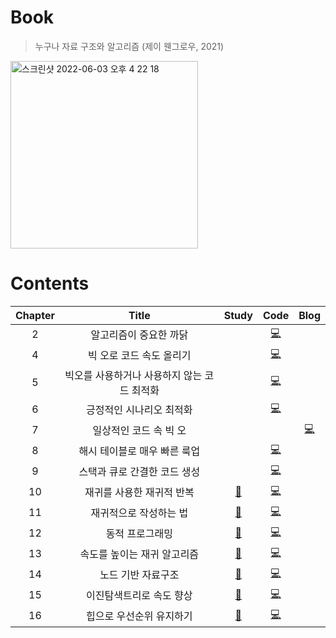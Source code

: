# Book
> 누구나 자료 구조와 알고리즘 (제이 웬그로우, 2021)

<img width="300" alt="스크린샷 2022-06-03 오후 4 22 18" src="https://user-images.githubusercontent.com/78308684/171807289-da1d59b2-dcbc-475c-94de-bbe4b83032b7.png">

# Contents
| Chapter | Title | Study | Code | Blog |
|:-------:|:-----:|:---:|:----:|:----:|
| 2 | 알고리즘이 중요한 까닭 | | [💻](https://github.com/limeorange/DataStructure_Algorithm/blob/main/%EB%88%84%EA%B5%AC%EB%82%98%20%EC%9E%90%EB%A3%8C%20%EA%B5%AC%EC%A1%B0%EC%99%80%20%EC%95%8C%EA%B3%A0%EB%A6%AC%EC%A6%98%20(%EC%A0%9C%EC%9D%B4%20%EC%9B%AC%EA%B7%B8%EB%A1%9C%EC%9A%B0)/Ch02.%20%EC%95%8C%EA%B3%A0%EB%A6%AC%EC%A6%98%EC%9D%B4%20%EC%A4%91%EC%9A%94%ED%95%9C%20%EA%B9%8C%EB%8B%AD.ipynb) | |
| 4 | 빅 오로 코드 속도 올리기 | | [💻](https://github.com/limeorange/DataStructure_Algorithm/blob/main/%EB%88%84%EA%B5%AC%EB%82%98%20%EC%9E%90%EB%A3%8C%20%EA%B5%AC%EC%A1%B0%EC%99%80%20%EC%95%8C%EA%B3%A0%EB%A6%AC%EC%A6%98%20(%EC%A0%9C%EC%9D%B4%20%EC%9B%AC%EA%B7%B8%EB%A1%9C%EC%9A%B0)/Ch04.%20%EB%B9%85%20%EC%98%A4%EB%A1%9C%20%EC%BD%94%EB%93%9C%20%EC%86%8D%EB%8F%84%20%EC%98%AC%EB%A6%AC%EA%B8%B0.ipynb) | |
| 5 | 빅오를 사용하거나 사용하지 않는 코드 최적화 | | [💻](https://github.com/limeorange/DataStructure_Algorithm/blob/main/%EB%88%84%EA%B5%AC%EB%82%98%20%EC%9E%90%EB%A3%8C%20%EA%B5%AC%EC%A1%B0%EC%99%80%20%EC%95%8C%EA%B3%A0%EB%A6%AC%EC%A6%98%20(%EC%A0%9C%EC%9D%B4%20%EC%9B%AC%EA%B7%B8%EB%A1%9C%EC%9A%B0)/Ch05.%20%EB%B9%85%20%EC%98%A4%EB%A5%BC%20%EC%82%AC%EC%9A%A9%ED%95%98%EA%B1%B0%EB%82%98%20%EC%82%AC%EC%9A%A9%ED%95%98%EC%A7%80%20%EC%95%8A%EB%8A%94%20%EC%BD%94%EB%93%9C%20%EC%B5%9C%EC%A0%81%ED%99%94.ipynb) | |
| 6 | 긍정적인 시나리오 최적화 | | [💻](https://github.com/limeorange/DataStructure_Algorithm/blob/main/%EB%88%84%EA%B5%AC%EB%82%98%20%EC%9E%90%EB%A3%8C%20%EA%B5%AC%EC%A1%B0%EC%99%80%20%EC%95%8C%EA%B3%A0%EB%A6%AC%EC%A6%98%20(%EC%A0%9C%EC%9D%B4%20%EC%9B%AC%EA%B7%B8%EB%A1%9C%EC%9A%B0)/Ch06.%20%EA%B8%8D%EC%A0%95%EC%A0%81%EC%9D%B8%20%EC%8B%9C%EB%82%98%EB%A6%AC%EC%98%A4%20%EC%B5%9C%EC%A0%81%ED%99%94.ipynb) | |
| 7 | 일상적인 코드 속 빅 오 | | | [💻](https://github.com/limeorange/DataStructure_Algorithm/blob/main/%EB%88%84%EA%B5%AC%EB%82%98%20%EC%9E%90%EB%A3%8C%20%EA%B5%AC%EC%A1%B0%EC%99%80%20%EC%95%8C%EA%B3%A0%EB%A6%AC%EC%A6%98%20(%EC%A0%9C%EC%9D%B4%20%EC%9B%AC%EA%B7%B8%EB%A1%9C%EC%9A%B0)/Ch07.%20%EC%9D%BC%EC%83%81%EC%A0%81%EC%9D%B8%20%EC%BD%94%EB%93%9C%20%EC%86%8D%20%EB%B9%85%20%EC%98%A4.ipynb) |
| 8 | 해시 테이블로 매우 빠른 룩업 | | [💻](https://github.com/limeorange/DataStructure_Algorithm/blob/main/%EB%88%84%EA%B5%AC%EB%82%98%20%EC%9E%90%EB%A3%8C%20%EA%B5%AC%EC%A1%B0%EC%99%80%20%EC%95%8C%EA%B3%A0%EB%A6%AC%EC%A6%98%20(%EC%A0%9C%EC%9D%B4%20%EC%9B%AC%EA%B7%B8%EB%A1%9C%EC%9A%B0)/Ch08.%20%ED%95%B4%EC%8B%9C%20%ED%85%8C%EC%9D%B4%EB%B8%94%EB%A1%9C%20%EB%A7%A4%EC%9A%B0%20%EB%B9%A0%EB%A5%B8%20%EB%A3%A9%EC%97%85.ipynb) | |
| 9 | 스택과 큐로 간결한 코드 생성 | | [💻](https://github.com/limeorange/DataStructure_Algorithm/blob/main/%EB%88%84%EA%B5%AC%EB%82%98%20%EC%9E%90%EB%A3%8C%20%EA%B5%AC%EC%A1%B0%EC%99%80%20%EC%95%8C%EA%B3%A0%EB%A6%AC%EC%A6%98%20(%EC%A0%9C%EC%9D%B4%20%EC%9B%AC%EA%B7%B8%EB%A1%9C%EC%9A%B0)/Ch09.%20%EC%8A%A4%ED%83%9D%EA%B3%BC%20%ED%81%90%EB%A1%9C%20%EA%B0%84%EA%B2%B0%ED%95%9C%20%EC%BD%94%EB%93%9C%20%EC%83%9D%EC%84%B1.ipynb) | |
| 10 | 재귀를 사용한 재귀적 반복 | [📝](#Chap10-재귀를-사용한-재귀적-반복) | [💻](https://github.com/limeorange/DataStructure_Algorithm/blob/main/%EB%88%84%EA%B5%AC%EB%82%98%20%EC%9E%90%EB%A3%8C%20%EA%B5%AC%EC%A1%B0%EC%99%80%20%EC%95%8C%EA%B3%A0%EB%A6%AC%EC%A6%98%20(%EC%A0%9C%EC%9D%B4%20%EC%9B%AC%EA%B7%B8%EB%A1%9C%EC%9A%B0)/Ch10.%20%EC%9E%AC%EA%B7%80%EB%A5%BC%20%EC%82%AC%EC%9A%A9%ED%95%9C%20%EC%9E%AC%EA%B7%80%EC%A0%81%20%EB%B0%98%EB%B3%B5.ipynb) | |
| 11 | 재귀적으로 작성하는 법 | [📝](#Chap11-재귀적으로-작성하는-법) | [💻](https://github.com/limeorange/DataStructure_Algorithm/blob/main/%EB%88%84%EA%B5%AC%EB%82%98%20%EC%9E%90%EB%A3%8C%20%EA%B5%AC%EC%A1%B0%EC%99%80%20%EC%95%8C%EA%B3%A0%EB%A6%AC%EC%A6%98%20(%EC%A0%9C%EC%9D%B4%20%EC%9B%AC%EA%B7%B8%EB%A1%9C%EC%9A%B0)/Ch11.%20%EC%9E%AC%EA%B7%80%EC%A0%81%EC%9C%BC%EB%A1%9C%20%EC%9E%91%EC%84%B1%ED%95%98%EB%8A%94%20%EB%B2%95.ipynb) | |
| 12 | 동적 프로그래밍 | [📝](#Chap12-동적-프로그래밍) | [💻](https://github.com/limeorange/DataStructure_Algorithm/blob/main/%EB%88%84%EA%B5%AC%EB%82%98%20%EC%9E%90%EB%A3%8C%20%EA%B5%AC%EC%A1%B0%EC%99%80%20%EC%95%8C%EA%B3%A0%EB%A6%AC%EC%A6%98%20(%EC%A0%9C%EC%9D%B4%20%EC%9B%AC%EA%B7%B8%EB%A1%9C%EC%9A%B0)/Ch12.%20%EB%8F%99%EC%A0%81%20%ED%94%84%EB%A1%9C%EA%B7%B8%EB%9E%98%EB%B0%8D.ipynb) | |
| 13 | 속도를 높이는 재귀 알고리즘 | [📝](#Chap13-속도를-높이는-재귀-알고리즘) | [💻](https://github.com/limeorange/DataStructure_Algorithm/blob/main/%EB%88%84%EA%B5%AC%EB%82%98%20%EC%9E%90%EB%A3%8C%20%EA%B5%AC%EC%A1%B0%EC%99%80%20%EC%95%8C%EA%B3%A0%EB%A6%AC%EC%A6%98%20(%EC%A0%9C%EC%9D%B4%20%EC%9B%AC%EA%B7%B8%EB%A1%9C%EC%9A%B0)/Ch13.%20%EC%86%8D%EB%8F%84%EB%A5%BC%20%EB%86%92%EC%9D%B4%EB%8A%94%20%EC%9E%AC%EA%B7%80%20%EC%95%8C%EA%B3%A0%EB%A6%AC%EC%A6%98.ipynb) | |
| 14 | 노드 기반 자료구조 | [📝](#Chap14-노드-기반-자료구조) | [💻](https://github.com/limeorange/DataStructure_Algorithm/blob/main/%EB%88%84%EA%B5%AC%EB%82%98%20%EC%9E%90%EB%A3%8C%20%EA%B5%AC%EC%A1%B0%EC%99%80%20%EC%95%8C%EA%B3%A0%EB%A6%AC%EC%A6%98%20(%EC%A0%9C%EC%9D%B4%20%EC%9B%AC%EA%B7%B8%EB%A1%9C%EC%9A%B0)/Ch14.%20%EB%85%B8%EB%93%9C%20%EA%B8%B0%EB%B0%98%20%EC%9E%90%EB%A3%8C%20%EA%B5%AC%EC%A1%B0.ipynb) | |
| 15 | 이진탐색트리로 속도 향상 | [📝](#Chap15-이진탐색트리로-속도-향상) | [💻](https://github.com/limeorange/DataStructure_Algorithm/blob/main/%EB%88%84%EA%B5%AC%EB%82%98%20%EC%9E%90%EB%A3%8C%20%EA%B5%AC%EC%A1%B0%EC%99%80%20%EC%95%8C%EA%B3%A0%EB%A6%AC%EC%A6%98%20(%EC%A0%9C%EC%9D%B4%20%EC%9B%AC%EA%B7%B8%EB%A1%9C%EC%9A%B0)/Ch15.%20%EC%9D%B4%EC%A7%84%20%ED%83%90%EC%83%89%20%ED%8A%B8%EB%A6%AC%EB%A1%9C%20%EC%86%8D%EB%8F%84%20%ED%96%A5%EC%83%81.ipynb) | |
| 16 | 힙으로 우선순위 유지하기 | [📝](#Chap16-힙으로-우선순위-유지하기) | [💻](https://github.com/limeorange/DataStructure_Algorithm/blob/main/%EB%88%84%EA%B5%AC%EB%82%98%20%EC%9E%90%EB%A3%8C%20%EA%B5%AC%EC%A1%B0%EC%99%80%20%EC%95%8C%EA%B3%A0%EB%A6%AC%EC%A6%98%20(%EC%A0%9C%EC%9D%B4%20%EC%9B%AC%EA%B7%B8%EB%A1%9C%EC%9A%B0)/Ch16.%20%ED%9E%99%EC%9C%BC%EB%A1%9C%20%EC%9A%B0%EC%84%A0%EC%88%98%EC%9C%84%20%EC%9C%A0%EC%A7%80%ED%95%98%EA%B8%B0.ipynb) | |

